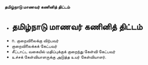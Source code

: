 **தமிழ்நாடு மாணவர் கணினித் திட்டம்**
- # தமிழ்நாடு மாணவர் கணினித் திட்டம்
- n. குறைவிலைக்கு விற்பவர்
- குறைவிலைக்கக் கேட்பவர்
- சீட்டாட்ட வகையில் மதிப்புக்குக் குறைந்து கேள்வி கேட்பவர்
- உச்சக் கேள்வியாளருக்கு அடுத்த உயர் கேள்வியாளர்.

